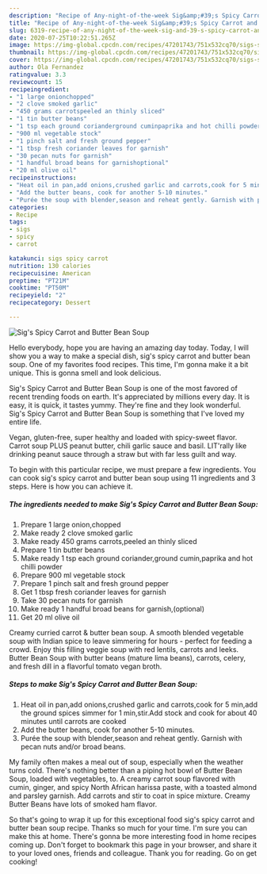 ```yaml
---
description: "Recipe of Any-night-of-the-week Sig&amp;#39;s Spicy Carrot and Butter Bean Soup"
title: "Recipe of Any-night-of-the-week Sig&amp;#39;s Spicy Carrot and Butter Bean Soup"
slug: 6319-recipe-of-any-night-of-the-week-sig-and-39-s-spicy-carrot-and-butter-bean-soup
date: 2020-07-25T10:22:51.265Z
image: https://img-global.cpcdn.com/recipes/47201743/751x532cq70/sigs-spicy-carrot-and-butter-bean-soup-recipe-main-photo.jpg
thumbnail: https://img-global.cpcdn.com/recipes/47201743/751x532cq70/sigs-spicy-carrot-and-butter-bean-soup-recipe-main-photo.jpg
cover: https://img-global.cpcdn.com/recipes/47201743/751x532cq70/sigs-spicy-carrot-and-butter-bean-soup-recipe-main-photo.jpg
author: Ola Fernandez
ratingvalue: 3.3
reviewcount: 15
recipeingredient:
- "1 large onionchopped"
- "2 clove smoked garlic"
- "450 grams carrotspeeled an thinly sliced"
- "1 tin butter beans"
- "1 tsp each ground corianderground cuminpaprika and hot chilli powder"
- "900 ml vegetable stock"
- "1 pinch salt and fresh ground pepper"
- "1 tbsp fresh coriander leaves for garnish"
- "30 pecan nuts for garnish"
- "1 handful broad beans for garnishoptional"
- "20 ml olive oil"
recipeinstructions:
- "Heat oil in pan,add onions,crushed garlic and carrots,cook for 5 min,add the ground spices simmer for 1 min,stir.Add stock and cook for about 40 minutes until carrots are cooked"
- "Add the butter beans, cook for another 5-10 minutes."
- "Purée the soup with blender,season and reheat gently. Garnish with pecan nuts and/or broad beans."
categories:
- Recipe
tags:
- sigs
- spicy
- carrot

katakunci: sigs spicy carrot 
nutrition: 130 calories
recipecuisine: American
preptime: "PT21M"
cooktime: "PT50M"
recipeyield: "2"
recipecategory: Dessert

---
```



![Sig&#39;s Spicy Carrot and Butter Bean Soup](https://img-global.cpcdn.com/recipes/47201743/751x532cq70/sigs-spicy-carrot-and-butter-bean-soup-recipe-main-photo.jpg)

Hello everybody, hope you are having an amazing day today. Today, I will show you a way to make a special dish, sig&#39;s spicy carrot and butter bean soup. One of my favorites food recipes. This time, I'm gonna make it a bit unique. This is gonna smell and look delicious.

Sig&#39;s Spicy Carrot and Butter Bean Soup is one of the most favored of recent trending foods on earth. It's appreciated by millions every day. It is easy, it is quick, it tastes yummy. They're fine and they look wonderful. Sig&#39;s Spicy Carrot and Butter Bean Soup is something that I've loved my entire life.

Vegan, gluten-free, super healthy and loaded with spicy-sweet flavor. Carrot soup PLUS peanut butter, chili garlic sauce and basil. LIT&#39;rally like drinking peanut sauce through a straw but with far less guilt and way.


To begin with this particular recipe, we must prepare a few ingredients. You can cook sig&#39;s spicy carrot and butter bean soup using 11 ingredients and 3 steps. Here is how you can achieve it.

<!--inarticleads1-->

##### The ingredients needed to make Sig&#39;s Spicy Carrot and Butter Bean Soup:

1. Prepare 1 large onion,chopped
1. Make ready 2 clove smoked garlic
1. Make ready 450 grams carrots,peeled an thinly sliced
1. Prepare 1 tin butter beans
1. Make ready 1 tsp each ground coriander,ground cumin,paprika and hot chilli powder
1. Prepare 900 ml vegetable stock
1. Prepare 1 pinch salt and fresh ground pepper
1. Get 1 tbsp fresh coriander leaves for garnish
1. Take 30 pecan nuts for garnish
1. Make ready 1 handful broad beans for garnish,(optional)
1. Get 20 ml olive oil


Creamy curried carrot &amp; butter bean soup. A smooth blended vegetable soup with Indian spice to leave simmering for hours - perfect for feeding a crowd. Enjoy this filling veggie soup with red lentils, carrots and leeks. Butter Bean Soup with butter beans (mature lima beans), carrots, celery, and fresh dill in a flavorful tomato vegan broth. 

<!--inarticleads2-->

##### Steps to make Sig&#39;s Spicy Carrot and Butter Bean Soup:

1. Heat oil in pan,add onions,crushed garlic and carrots,cook for 5 min,add the ground spices simmer for 1 min,stir.Add stock and cook for about 40 minutes until carrots are cooked
1. Add the butter beans, cook for another 5-10 minutes.
1. Purée the soup with blender,season and reheat gently. Garnish with pecan nuts and/or broad beans.


My family often makes a meal out of soup, especially when the weather turns cold. There&#39;s nothing better than a piping hot bowl of Butter Bean Soup, loaded with vegetables, to. A creamy carrot soup flavored with cumin, ginger, and spicy North African harissa paste, with a toasted almond and parsley garnish. Add carrots and stir to coat in spice mixture. Creamy Butter Beans have lots of smoked ham flavor. 

So that's going to wrap it up for this exceptional food sig&#39;s spicy carrot and butter bean soup recipe. Thanks so much for your time. I'm sure you can make this at home. There's gonna be more interesting food in home recipes coming up. Don't forget to bookmark this page in your browser, and share it to your loved ones, friends and colleague. Thank you for reading. Go on get cooking!
